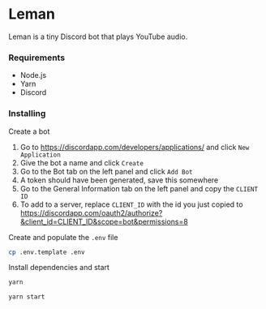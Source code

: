 # Leman

Leman is a tiny Discord bot that plays YouTube audio.

### Requirements
* Node.js
* Yarn
* Discord

### Installing
Create a bot
1. Go to https://discordapp.com/developers/applications/ and click `New Application`
2. Give the bot a name and click `Create`
3. Go to the Bot tab on the left panel and click `Add Bot`
4. A token should have been generated, save this somewhere
5. Go to the General Information tab on the left panel and copy the `CLIENT ID`
6. To add to a server, replace `CLIENT_ID` with the id you just copied to https://discordapp.com/oauth2/authorize?&client_id=CLIENT_ID&scope=bot&permissions=8


Create and populate the `.env` file
```sh
cp .env.template .env
```

Install dependencies and start
```sh
yarn

yarn start
```
